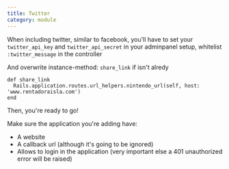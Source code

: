 ```yaml
---
title: Twitter
category: module
---
```


When including twitter, similar to facebook, you'll have to set your `twitter_api_key` and `twitter_api_secret` in your adminpanel setup, whitelist `:twitter_message` in the controller

And overwrite instance-method: `share_link` if isn't alredy

    def share_link
      Rails.application.routes.url_helpers.nintendo_url(self, host: 'www.rentadoraisla.com')
    end

Then, you're ready to go!

Make sure the application you're adding have:
* A website
* A callback url (although it's going to be ignored)
* Allows to login in the application (very important else a 401 unauthorized error will be raised)
